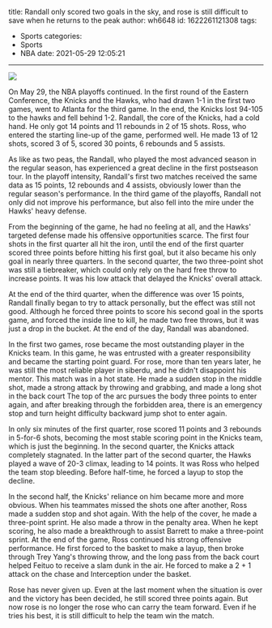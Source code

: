 title: Randall only scored two goals in the sky, and rose is still difficult to save when he returns to the peak
author: wh6648
id: 1622261121308
tags: 
- Sports
categories: 
- Sports
- NBA
date: 2021-05-29 12:05:21
---
![](https://p8.itc.cn/q_70/images01/20210529/8c49751833844e12b555c7eaf44ae9a6.jpeg)


On May 29, the NBA playoffs continued. In the first round of the Eastern Conference, the Knicks and the Hawks, who had drawn 1-1 in the first two games, went to Atlanta for the third game. In the end, the Knicks lost 94-105 to the hawks and fell behind 1-2. Randall, the core of the Knicks, had a cold hand. He only got 14 points and 11 rebounds in 2 of 15 shots. Ross, who entered the starting line-up of the game, performed well. He made 13 of 12 shots, scored 3 of 5, scored 30 points, 6 rebounds and 5 assists.

As like as two peas, the Randall, who played the most advanced season in the regular season, has experienced a great decline in the first postseason tour. In the playoff intensity, Randall's first two matches received the same data as 15 points, 12 rebounds and 4 assists, obviously lower than the regular season's performance. In the third game of the playoffs, Randall not only did not improve his performance, but also fell into the mire under the Hawks' heavy defense.

From the beginning of the game, he had no feeling at all, and the Hawks' targeted defense made his offensive opportunities scarce. The first four shots in the first quarter all hit the iron, until the end of the first quarter scored three points before hitting his first goal, but it also became his only goal in nearly three quarters. In the second quarter, the two three-point shot was still a tiebreaker, which could only rely on the hard free throw to increase points. It was his low attack that delayed the Knicks' overall attack.

At the end of the third quarter, when the difference was over 15 points, Randall finally began to try to attack personally, but the effect was still not good. Although he forced three points to score his second goal in the sports game, and forced the inside line to kill, he made two free throws, but it was just a drop in the bucket. At the end of the day, Randall was abandoned.

In the first two games, rose became the most outstanding player in the Knicks team. In this game, he was entrusted with a greater responsibility and became the starting point guard. For rose, more than ten years later, he was still the most reliable player in siberdu, and he didn't disappoint his mentor. This match was in a hot state. He made a sudden stop in the middle shot, made a strong attack by throwing and grabbing, and made a long shot in the back court The top of the arc pursues the body three points to enter again, and after breaking through the forbidden area, there is an emergency stop and turn height difficulty backward jump shot to enter again.

In only six minutes of the first quarter, rose scored 11 points and 3 rebounds in 5-for-6 shots, becoming the most stable scoring point in the Knicks team, which is just the beginning. In the second quarter, the Knicks attack completely stagnated. In the latter part of the second quarter, the Hawks played a wave of 20-3 climax, leading to 14 points. It was Ross who helped the team stop bleeding. Before half-time, he forced a layup to stop the decline.

In the second half, the Knicks' reliance on him became more and more obvious. When his teammates missed the shots one after another, Ross made a sudden stop and shot again. With the help of the cover, he made a three-point sprint. He also made a throw in the penalty area. When he kept scoring, he also made a breakthrough to assist Barrett to make a three-point sprint. At the end of the game, Ross continued his strong offensive performance. He first forced to the basket to make a layup, then broke through Trey Yang's throwing throw, and the long pass from the back court helped Feituo to receive a slam dunk in the air. He forced to make a 2 + 1 attack on the chase and Interception under the basket.

Rose has never given up. Even at the last moment when the situation is over and the victory has been decided, he still scored three points again. But now rose is no longer the rose who can carry the team forward. Even if he tries his best, it is still difficult to help the team win the match.

